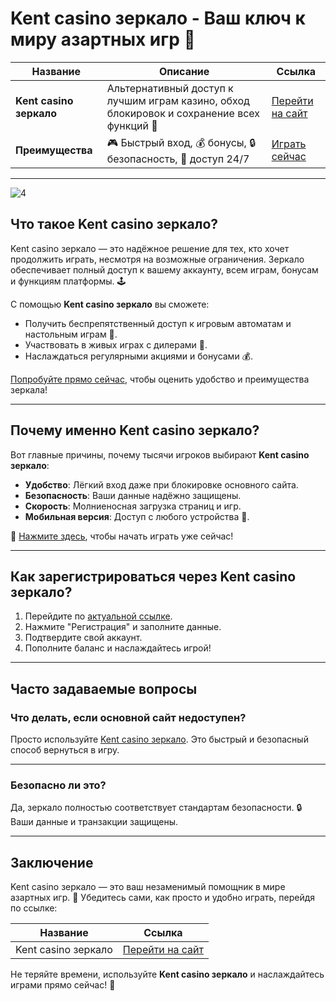 # Kent casino зеркало - Ваш ключ к миру азартных игр 🎰

| **Название**           | **Описание**                                                                                 | **Ссылка**                            |
|-------------------------|---------------------------------------------------------------------------------------------|---------------------------------------|
| **Kent casino зеркало** | Альтернативный доступ к лучшим играм казино, обход блокировок и сохранение всех функций 🎲  | [Перейти на сайт](https://brandplay.link/tj7BwCb4) |
| **Преимущества**        | 🎮 Быстрый вход, 💰 бонусы, 🔒 безопасность, 🎯 доступ 24/7                                   | [Играть сейчас](https://brandplay.link/tj7BwCb4)    |

---
![4](https://github.com/user-attachments/assets/16d7d246-9794-4691-9433-e1509e11000d)

## Что такое Kent casino зеркало?

Kent casino зеркало — это надёжное решение для тех, кто хочет продолжить играть, несмотря на возможные ограничения. Зеркало обеспечивает полный доступ к вашему аккаунту, всем играм, бонусам и функциям платформы. 🕹️ 

С помощью **Kent casino зеркало** вы сможете:

- Получить беспрепятственный доступ к игровым автоматам и настольным играм 🎲.
- Участвовать в живых играх с дилерами 🎥.
- Наслаждаться регулярными акциями и бонусами 💰.

[Попробуйте прямо сейчас](https://brandplay.link/tj7BwCb4), чтобы оценить удобство и преимущества зеркала!

---

## Почему именно Kent casino зеркало?

Вот главные причины, почему тысячи игроков выбирают **Kent casino зеркало**:

- **Удобство**: Лёгкий вход даже при блокировке основного сайта.
- **Безопасность**: Ваши данные надёжно защищены.
- **Скорость**: Молниеносная загрузка страниц и игр.
- **Мобильная версия**: Доступ с любого устройства 📱.

🎯 [Нажмите здесь](https://brandplay.link/tj7BwCb4), чтобы начать играть уже сейчас!

---

## Как зарегистрироваться через Kent casino зеркало?

1. Перейдите по [актуальной ссылке](https://brandplay.link/tj7BwCb4).
2. Нажмите "Регистрация" и заполните данные.
3. Подтвердите свой аккаунт.
4. Пополните баланс и наслаждайтесь игрой!

---

## Часто задаваемые вопросы

### Что делать, если основной сайт недоступен?  
Просто используйте [Kent casino зеркало](https://brandplay.link/tj7BwCb4). Это быстрый и безопасный способ вернуться в игру.

---

### Безопасно ли это?  
Да, зеркало полностью соответствует стандартам безопасности. 🔒 Ваши данные и транзакции защищены.

---

## Заключение

Kent casino зеркало — это ваш незаменимый помощник в мире азартных игр. 💎 Убедитесь сами, как просто и удобно играть, перейдя по ссылке:

| **Название**           | **Ссылка**                            |
|-------------------------|---------------------------------------|
| Kent casino зеркало     | [Перейти на сайт](https://brandplay.link/tj7BwCb4) |

Не теряйте времени, используйте **Kent casino зеркало** и наслаждайтесь играми прямо сейчас! 🎰
